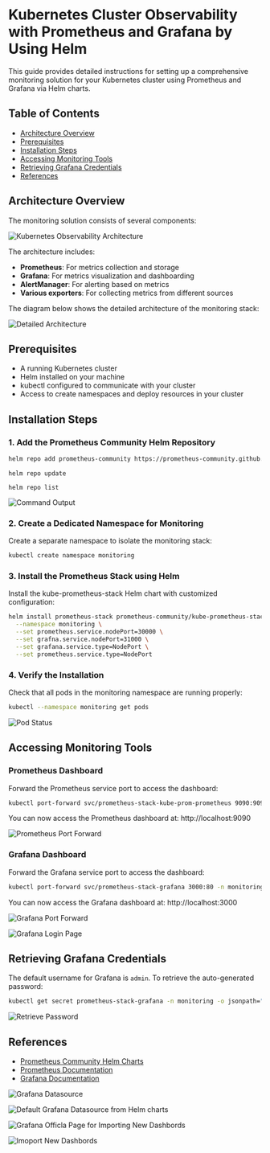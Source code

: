 # Kubernetes Cluster Observability with Prometheus and Grafana by Using Helm

This guide provides detailed instructions for setting up a comprehensive monitoring solution for your Kubernetes cluster using Prometheus and Grafana via Helm charts.

## Table of Contents

- [Architecture Overview](#architecture-overview)
- [Prerequisites](#prerequisites)
- [Installation Steps](#installation-steps)
- [Accessing Monitoring Tools](#accessing-monitoring-tools)
- [Retrieving Grafana Credentials](#retrieving-grafana-credentials)
- [References](#references)

## Architecture Overview

The monitoring solution consists of several components:

![Kubernetes Observability Architecture](1observability.png)

The architecture includes:
- **Prometheus**: For metrics collection and storage
- **Grafana**: For metrics visualization and dashboarding
- **AlertManager**: For alerting based on metrics
- **Various exporters**: For collecting metrics from different sources

The diagram below shows the detailed architecture of the monitoring stack:

![Detailed Architecture](arch.png)

## Prerequisites

- A running Kubernetes cluster
- Helm installed on your machine
- kubectl configured to communicate with your cluster
- Access to create namespaces and deploy resources in your cluster

## Installation Steps

### 1. Add the Prometheus Community Helm Repository

```bash
helm repo add prometheus-community https://prometheus-community.github.io/helm-charts
```
```
helm repo update
```
```
helm repo list
```

![Command Output](comand1.png)

### 2. Create a Dedicated Namespace for Monitoring

Create a separate namespace to isolate the monitoring stack:

```bash
kubectl create namespace monitoring
```

### 3. Install the Prometheus Stack using Helm

Install the kube-prometheus-stack Helm chart with customized configuration:

```bash
helm install prometheus-stack prometheus-community/kube-prometheus-stack \
  --namespace monitoring \
  --set prometheus.service.nodePort=30000 \
  --set grafna.service.nodePort=31000 \
  --set grafana.service.type=NodePort \
  --set prometheus.service.type=NodePort
```

### 4. Verify the Installation

Check that all pods in the monitoring namespace are running properly:

```bash
kubectl --namespace monitoring get pods
```

![Pod Status](comand2.png)

## Accessing Monitoring Tools

### Prometheus Dashboard

Forward the Prometheus service port to access the dashboard:

```bash
kubectl port-forward svc/prometheus-stack-kube-prom-prometheus 9090:9090 -n monitoring --address=0.0.0.0 &
```

You can now access the Prometheus dashboard at: http://localhost:9090

![Prometheus Port Forward](comand3.1.png)

### Grafana Dashboard

Forward the Grafana service port to access the dashboard:

```bash
kubectl port-forward svc/prometheus-stack-grafana 3000:80 -n monitoring --address=0.0.0.0 &
```

You can now access the Grafana dashboard at: http://localhost:3000

![Grafana Port Forward](comand3.2.png)

![Grafana Login Page](image1.png)

## Retrieving Grafana Credentials

The default username for Grafana is `admin`. To retrieve the auto-generated password:

```bash
kubectl get secret prometheus-stack-grafana -n monitoring -o jsonpath="{.data.admin-password}" | base64 --decode
```

![Retrieve Password](comand4.png)

## References

- [Prometheus Community Helm Charts](https://github.com/prometheus-community/helm-charts)
- [Prometheus Documentation](https://prometheus.io/docs/introduction/overview/)
- [Grafana Documentation](https://grafana.com/docs/)


![Grafana Datasource](image2.png)


![Default Grafana Datasource from Helm charts](image3.png)


![Grafana Officla Page for Importing New Dashbords](image4.png)


![Imoport New Dashbords](image5.png)
